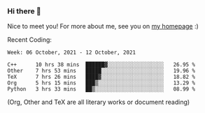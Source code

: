 ### Hi there 👋

Nice to meet you! For more about me, see you on [my homepage](https://jiayipan.me) :)


Recent Coding:
<!--START_SECTION:waka-->
```text
Week: 06 October, 2021 - 12 October, 2021

C++      10 hrs 38 mins  ██████▓░░░░░░░░░░░░░░░░░░   26.95 % 
Other    7 hrs 53 mins   █████░░░░░░░░░░░░░░░░░░░░   19.96 % 
TeX      7 hrs 26 mins   ████▓░░░░░░░░░░░░░░░░░░░░   18.82 % 
Org      5 hrs 15 mins   ███▒░░░░░░░░░░░░░░░░░░░░░   13.29 % 
Python   3 hrs 33 mins   ██▒░░░░░░░░░░░░░░░░░░░░░░   08.99 % 
```
<!--END_SECTION:waka-->
(Org, Other and TeX are all literary works or document reading)
